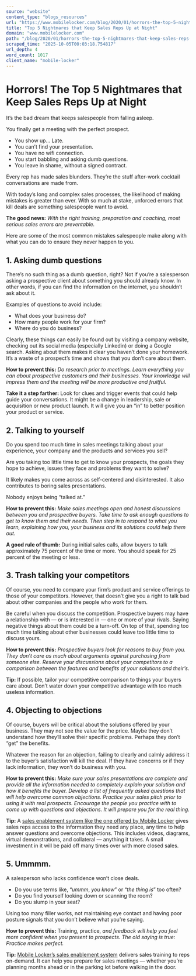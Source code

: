 ```yaml
---
source: "website"
content_type: "blogs_resources"
url: "https://www.mobilelocker.com/blog/2020/01/horrors-the-top-5-nightmares-that-keep-sales-reps-up-at-night/"
title: "Top 5 Nightmares that Keep Sales Reps Up at Night"
domain: "www.mobilelocker.com"
path: "/blog/2020/01/horrors-the-top-5-nightmares-that-keep-sales-reps-up-at-night/"
scraped_time: "2025-10-05T00:03:18.754817"
url_depth: 4
word_count: 1017
client_name: "mobile-locker"
---
```


# Horrors! The Top 5 Nightmares that Keep Sales Reps Up at Night

It’s the bad dream that keeps salespeople from falling asleep. 

You finally get a meeting with the perfect prospect.  

*   You show up… Late.  
*   You can’t find your presentation.  
*   You have no wifi connection.  
*   You start babbling and asking dumb questions.  
*   You leave in shame, without a signed contract.

Every rep has made sales blunders. They’re the stuff after-work cocktail conversations are made from.

With today’s long and complex sales processes, the likelihood of making mistakes is greater than ever. With so much at stake, unforced errors that kill deals are something salespeople want to avoid.  

**The good news:** _With the right training, preparation and coaching, most serious sales errors are preventable._

Here are some of the most common mistakes salespeople make along with what you can do to ensure they never happen to you.

## 1. Asking dumb questions

There’s no such thing as a dumb question, right? Not if you’re a salesperson asking a prospective client about something you should already know. In other words, if you can find the information on the internet, you shouldn’t ask about it.

Examples of questions to avoid include:

*   What does your business do?  
*   How many people work for your firm?  
*   Where do you do business?

Clearly, these things can easily be found out by visiting a company website, checking out its social media (especially Linkedin) or doing a Google search. Asking about them makes it clear you haven’t done your homework. It’s a waste of a prospect’s time and shows that you don’t care about them.

**How to prevent this:** _Do research prior to meetings. Learn everything you can about prospective customers and their businesses. Your knowledge will impress them and the meeting will be more productive and fruitful._

**Take it a step farther:** Look for clues and trigger events that could help guide your conversations. It might be a change in leadership, sale or acquisition or new product launch. It will give you an “in” to better position your product or service.

## 2. Talking to yourself

Do you spend too much time in sales meetings talking about your experience, your company and the products and services you sell?  

Are you taking too little time to get to know your prospects, the goals they hope to achieve, issues they face and problems they want to solve?

It likely makes you come across as self-centered and disinterested. It also contributes to boring sales presentations.

Nobody enjoys being “talked at.”

**How to prevent this:** _Make sales meetings open and honest discussions between you and prospective buyers. Take time to ask enough questions to get to know them and their needs. Then step in to respond to what you learn, explaining how you, your business and its solutions could help them out._

**A good rule of thumb:** During initial sales calls, allow buyers to talk approximately 75 percent of the time or more. You should speak for 25 percent of the meeting or less.

## 3. Trash talking your competitors

Of course, you need to compare your firm’s product and service offerings to those of your competitors. However, that doesn’t give you a right to talk bad about other companies and the people who work for them.

Be careful when you discuss the competition. Prospective buyers may have a relationship with — or is interested in — one or more of your rivals. Saying negative things about them could be a turn-off.  On top of that, spending too much time talking about other businesses could leave too little time to discuss yours.

**How to prevent this:** _Prospective buyers look for reasons to buy from you. They don’t care as much about arguments against purchasing from someone else. Reserve your discussions about your competitors to a comparison between the features and benefits of your solutions and their’s._  

**Tip:** If possible, tailor your competitive comparison to things your buyers care about. Don’t water down your competitive advantage with too much useless information.

## 4. Objecting to objections

Of course, buyers will be critical about the solutions offered by your business. They may not see the value for the price. Maybe they don’t understand how they’ll solve their specific problems. Perhaps they don’t “get” the benefits.

Whatever the reason for an objection, failing to clearly and calmly address it to the buyer’s satisfaction will kill the deal. If they have concerns or if they lack information, they won’t do business with you.

**How to prevent this:** _Make sure your sales presentations are complete and provide all the information needed to completely explain your solution and how it benefits the buyer. Develop a list of frequently asked questions that will help overcome common objections. Practice your sales pitch prior to using it with real prospects. Encourage the people you practice with to come up with questions and objections. It will prepare you for the real thing._

**Tip:** A [sales enablement system like the one offered by Mobile Locker](https://www.mobilelocker.com/roles/sales/) gives sales reps access to the information they need any place, any time to help answer questions and overcome objections. This includes videos, diagrams, virtual demonstrations, and collateral — anything it takes. A small investment in it will be paid off many times over with more closed sales.

## 5. Ummmm.

A salesperson who lacks confidence won’t close deals.  

*   Do you use terms like, “_ummm_, _you know_” or “_the thing is_” too often?  
*   Do you find yourself looking down or scanning the room?  
*   Do you slump in your seat?

Using too many filler works, not maintaining eye contact and having poor posture signals that you don’t believe what you’re saying.  

**How to prevent this:** Training, practice, _and feedback will help you feel more confident when you present to prospects. The old saying is true: Practice makes perfect._

**Tip:** [Mobile Locker’s sales enablement system](https://www.mobilelocker.com/roles/sales/) delivers sales training to reps on-demand. It can help you prepare for sales meetings — whether you’re planning months ahead or in the parking lot before walking in the door.